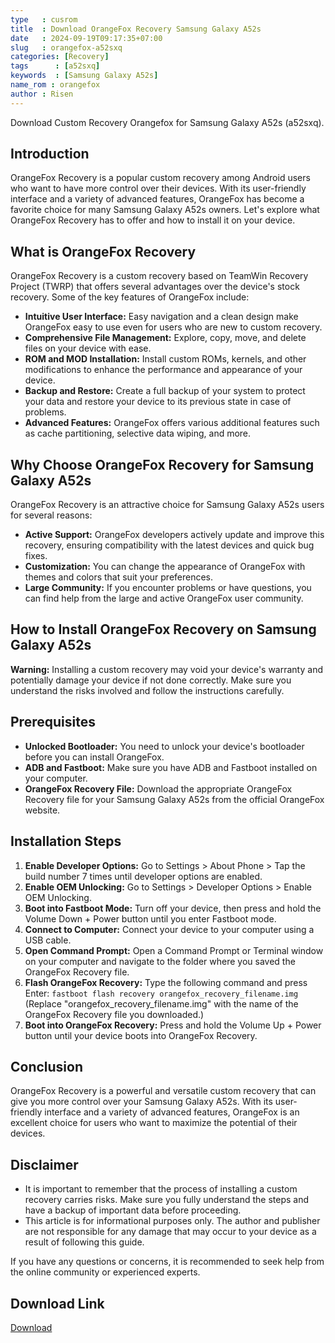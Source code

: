 ```yaml
---
type   : cusrom
title  : Download OrangeFox Recovery Samsung Galaxy A52s
date   : 2024-09-19T09:17:35+07:00
slug   : orangefox-a52sxq
categories: [Recovery]
tags      : [a52sxq]
keywords  : [Samsung Galaxy A52s]
name_rom : orangefox
author : Risen
---
```


Download Custom Recovery Orangefox for Samsung Galaxy A52s (a52sxq).

## Introduction

OrangeFox Recovery is a popular custom recovery among Android users who want to have more control over their devices. With its user-friendly interface and a variety of advanced features, OrangeFox has become a favorite choice for many Samsung Galaxy A52s owners. Let's explore what OrangeFox Recovery has to offer and how to install it on your device.

## What is OrangeFox Recovery

OrangeFox Recovery is a custom recovery based on TeamWin Recovery Project (TWRP) that offers several advantages over the device's stock recovery. Some of the key features of OrangeFox include:

* **Intuitive User Interface:** Easy navigation and a clean design make OrangeFox easy to use even for users who are new to custom recovery.
* **Comprehensive File Management:** Explore, copy, move, and delete files on your device with ease.
* **ROM and MOD Installation:** Install custom ROMs, kernels, and other modifications to enhance the performance and appearance of your device.
* **Backup and Restore:** Create a full backup of your system to protect your data and restore your device to its previous state in case of problems.
* **Advanced Features:** OrangeFox offers various additional features such as cache partitioning, selective data wiping, and more.

## Why Choose OrangeFox Recovery for Samsung Galaxy A52s

OrangeFox Recovery is an attractive choice for Samsung Galaxy A52s users for several reasons:

* **Active Support:** OrangeFox developers actively update and improve this recovery, ensuring compatibility with the latest devices and quick bug fixes.
* **Customization:** You can change the appearance of OrangeFox with themes and colors that suit your preferences.
* **Large Community:** If you encounter problems or have questions, you can find help from the large and active OrangeFox user community.

## How to Install OrangeFox Recovery on Samsung Galaxy A52s

**Warning:** Installing a custom recovery may void your device's warranty and potentially damage your device if not done correctly. Make sure you understand the risks involved and follow the instructions carefully.

## Prerequisites

* **Unlocked Bootloader:** You need to unlock your device's bootloader before you can install OrangeFox.
* **ADB and Fastboot:** Make sure you have ADB and Fastboot installed on your computer.
* **OrangeFox Recovery File:** Download the appropriate OrangeFox Recovery file for your Samsung Galaxy A52s from the official OrangeFox website.

## Installation Steps

1. **Enable Developer Options:** Go to Settings > About Phone > Tap the build number 7 times until developer options are enabled.
2. **Enable OEM Unlocking:** Go to Settings > Developer Options > Enable OEM Unlocking.
3. **Boot into Fastboot Mode:** Turn off your device, then press and hold the Volume Down + Power button until you enter Fastboot mode.
4. **Connect to Computer:** Connect your device to your computer using a USB cable.
5. **Open Command Prompt:** Open a Command Prompt or Terminal window on your computer and navigate to the folder where you saved the OrangeFox Recovery file.
6. **Flash OrangeFox Recovery:** Type the following command and press Enter: `fastboot flash recovery orangefox_recovery_filename.img` (Replace "orangefox_recovery_filename.img" with the name of the OrangeFox Recovery file you downloaded.)
7. **Boot into OrangeFox Recovery:** Press and hold the Volume Up + Power button until your device boots into OrangeFox Recovery.

## Conclusion

OrangeFox Recovery is a powerful and versatile custom recovery that can give you more control over your Samsung Galaxy A52s. With its user-friendly interface and a variety of advanced features, OrangeFox is an excellent choice for users who want to maximize the potential of their devices. 

## Disclaimer

* It is important to remember that the process of installing a custom recovery carries risks. Make sure you fully understand the steps and have a backup of important data before proceeding. 
* This article is for informational purposes only. The author and publisher are not responsible for any damage that may occur to your device as a result of following this guide. 

If you have any questions or concerns, it is recommended to seek help from the online community or experienced experts. 



## Download Link
[Download](https://orangefox.download/device/a52sxq)


